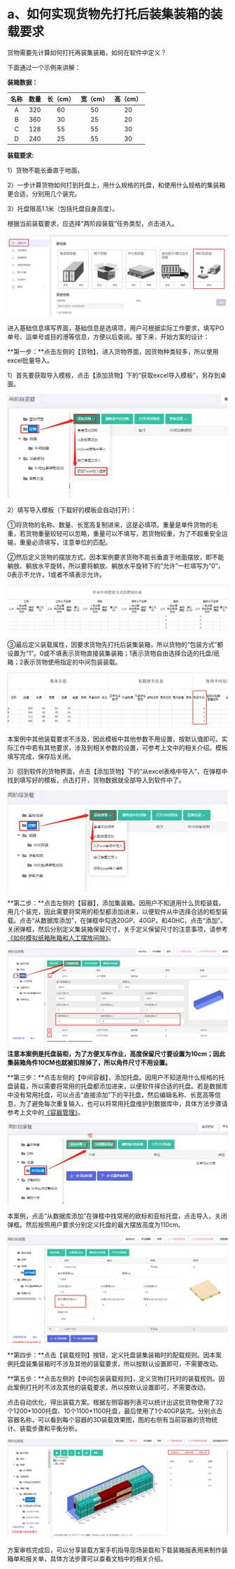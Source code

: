 # a、如何实现货物先打托后装集装箱的装载要求

货物需要先计算如何打托再装集装箱，如何在软件中定义？

下面通过一个示例来讲解：

**装箱数据：**

| **名称** | **数量** | **长（cm）** | **宽（cm）** | **高（cm）** |
| :---: | :---: | :---: | :---: | :---: |
| A | 320 | 60 | 50 | 20 |
| B | 360 | 30 | 25 | 20 |
| C | 128 | 55 | 55 | 30 |
| D | 240 | 25 | 55 | 30 |

**装载要求:**

1）货物不能长垂直于地面。

2）一步计算货物如何打到托盘上，用什么规格的托盘，和使用什么规格的集装箱更合适，分别用几个装完。

3）托盘限高1.1米（包括托盘自身高度）。

根据当前装载要求，应选择“两阶段装载”任务类型，点击进入。

![](../../.gitbook/assets/wei-xin-jie-tu-20200729095558.png)

进入基础信息填写界面，基础信息是选填项，用户可根据实际工作要求，填写PO单号、运单号或目的港等信息，方便以后查阅。接下来，开始方案的设计：

**第一步：**点击左侧的【货物】，进入货物界面，因货物种类较多，所以使用excel批量导入。

1）首先要获取导入模板，点击【添加货物】下的“获取excel导入模板”，另存到桌面。

![](../../.gitbook/assets/1%20%2825%29.png)

2）填写导入模板（下载好的模板会自动打开）：

①将货物的名称、数量、长宽高复制进来，这是必填项。重量是单件货物的毛重，若货物重量较轻可以忽略，重量可以不填写，若货物较重，为了不超重安全运输，重量必须填写，注意单位的匹配。

②然后定义货物的摆放方式，因本案例要求货物不能长垂直于地面摆放，即不能躺放、躺放水平旋转，所以要将躺放、躺放水平旋转下的“允许”一栏填写为“0”，0表示不允许，1或者不填表示允许。

![](../../.gitbook/assets/2%20%2826%29.png)

③最后定义装载属性，因要求货物先打托后装集装箱，所以货物的“包装方式”都设置为“1”。0或不填表示货物直接装集装箱；1表示货物自由选择合适的托盘/纸箱；2表示货物使用指定的中间包装装载。

![](../../.gitbook/assets/3%20%2823%29.png)

本案例中其他装载要求不涉及，因此模板中其他参数不用设置，按默认值即可。实际工作中若有其他要求，涉及到相关参数的设置，可参考上文中的相关介绍。模板填写完成，保存后关闭。

3）回到软件的货物界面，点击【添加货物】下的“从excel表格中导入”，在弹框中找到填写好的模板，点击打开，货物数据就全部导入到软件中了。

![](../../.gitbook/assets/4%20%2822%29.png)

**第二步：**点击左侧的【容器】，添加集装箱。因用户不知道用什么货柜装载，用几个装完，因此需要将常用的柜型都添加进来，以便软件从中选择合适的柜型装载。点击“从数据库添加”，在弹框中勾选20GP、40GP，和40HC，点击“添加”。关闭弹框，然后分别定义集装箱保留尺寸，关于定义保留尺寸的注意事项，请参考[《如何模拟纸箱胀箱和人工摆放间隙》]()。

![](../../.gitbook/assets/5%20%2822%29.png)

**注意本案例是托盘装柜，为了方便叉车作业，高度保留尺寸要设置为10cm；因此集装箱角件10CM也就被扣除掉了，所以角件尺寸不用设置。**

**第三步：**点击左侧的【中间容器】，添加托盘。因用户不知道用什么规格的托盘装载，所以需要将常用的托盘都添加进来，以便软件择合适的托盘。若是数据库中没有常用托盘，可以点击“直接添加”下的平托盘，然后编辑名称、长宽高等信息，为了避免每次重复输入，也可以将常用托盘维护到数据库中，具体方法步骤请参考上文中的[《容器管理》]()。

![](../../.gitbook/assets/6%20%2820%29.png)

本案例，点击“从数据库添加”在弹框中找常用的欧标和亚标托盘，点击导入，关闭弹框。然后按照用户要求分别定义托盘的最大摆放高度为110cm。

![](../../.gitbook/assets/7%20%2815%29.png)

**第四步：**点击【装载规则】按钮，定义托盘装集装箱时的配载规则。因本案例托盘装集装箱时不涉及其他的装载要求，所以按默认设置即可，不需要改动。

**第五步：**点击左侧的【中间包装装载规则】，定义货物打托时的装载规则。因此案例打托时不涉及其他的装载要求，所以按默认设置即可，不需要改动。

点击自动优化，得出装载方案。根据左侧容器列表可以统计出这批货物使用了32个1200\*1000托盘、10个1100\*1100托盘，最后使用了1个40GP装完。分别点击容器名称，可以看到每个容器的3D装载效果图，图的右侧有当前容器的货物统计、装载步骤和平衡分析。

![](../../.gitbook/assets/8%20%2813%29.png)

方案审核完成后，可以分享装载方案手机指导现场装载和下载装箱报表用来制作装箱单和报关单，具体方法步骤可以查看文档中的相关介绍。

